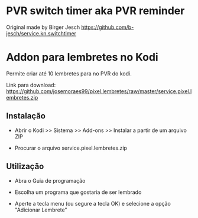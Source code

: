 <h1>PVR switch timer aka PVR reminder</h1>

Original made by Birger Jesch
https://github.com/b-jesch/service.kn.switchtimer

<h1>Addon para lembretes no Kodi</h1>

Permite criar até 10 lembretes para no PVR do kodi.

Link para download:
https://github.com/josemoraes99/pixel.lembretes/raw/master/service.pixel.lembretes.zip


<h2>Instalação</h2>

- Abrir o Kodi >> Sistema >> Add-ons >> Instalar a partir de um arquivo ZIP

- Procurar o arquivo service.pixel.lembretes.zip

<h2>Utilização</h2>

- Abra o Guia de programação

- Escolha um programa que gostaria de ser lembrado

- Aperte a tecla menu (ou segure a tecla OK) e selecione a opção "Adicionar Lembrete"
